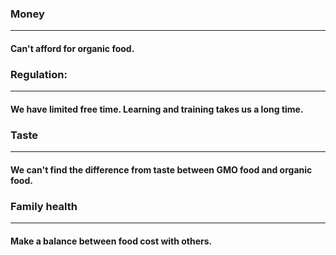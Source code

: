### Money

---

#### Can't afford for organic food.

### Regulation:

---

#### We have limited free time. Learning and training takes us a long time.

### Taste

---

#### We can't find the difference from taste between GMO food and organic food.



### Family health

---

#### Make a balance between food cost with others. 